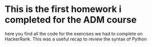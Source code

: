# This is the first homework i completed for the ADM course
here you find all the code for the exercises we had to complete on HackerRank.
This was a useful recap to review the syntax of Python


